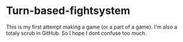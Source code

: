 # Turn-based-fightsystem
This is my first attempt making a game (or a part of a game).
I'm also a totaly scrub in GitHub. So I hope I dont confuse too much.
